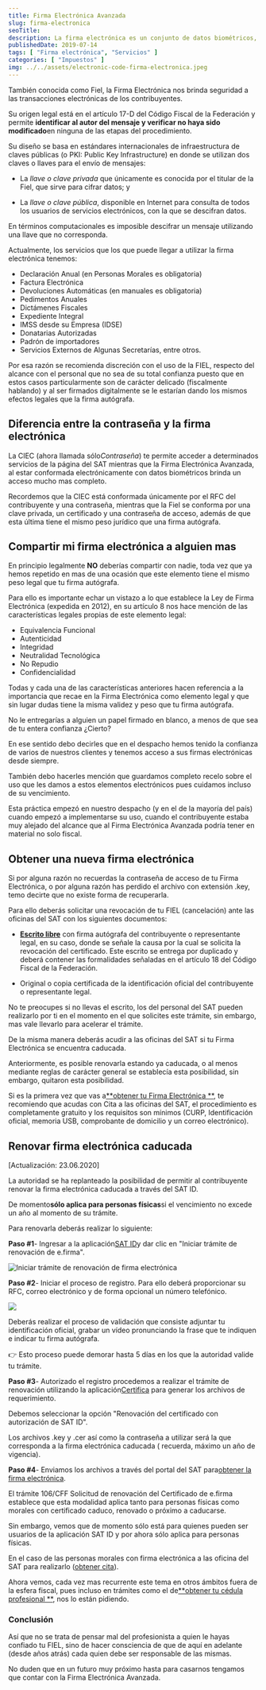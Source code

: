 ```yaml
---
title: Firma Electrónica Avanzada
slug: firma-electronica
seoTitle:
description: La firma electrónica es un conjunto de datos biométricos, para legitimar e identificar al emisor como si de su firma autógrafa se tratara.
publishedDate: 2019-07-14
tags: [ "Firma electrónica", "Servicios" ]
categories: [ "Impuestos" ]
img: ../../assets/electronic-code-firma-electronica.jpeg
---
```



También conocida como Fiel, la Firma Electrónica nos brinda seguridad a las transacciones electrónicas de los
contribuyentes.

Su origen legal está en el artículo 17\-D del Código Fiscal de la Federación y permite **identificar al autor del
mensaje y verificar no haya sido modificado**en ninguna de las etapas del procedimiento.

Su diseño se basa en estándares internacionales de infraestructura de claves públicas (o PKI: Public Key Infrastructure)
en donde se utilizan dos claves o llaves para el envío de mensajes:

* La *llave o clave privada* que únicamente es conocida por el titular de la Fiel, que sirve para cifrar datos; y

* La *llave o clave pública*, disponible en Internet para consulta de todos los usuarios de servicios electrónicos, con
  la que se descifran datos.

En términos computacionales es imposible descifrar un mensaje utilizando una llave que no corresponda.

Actualmente, los servicios que los que puede llegar a utilizar la firma electrónica tenemos:

* Declaración Anual (en Personas Morales es obligatoria)
* Factura Electrónica
* Devoluciones Automáticas (en manuales es obligatoria)
* Pedimentos Anuales
* Dictámenes Fiscales
* Expediente Integral
* IMSS desde su Empresa (IDSE)
* Donatarias Autorizadas
* Padrón de importadores
* Servicios Externos de Algunas Secretarías, entre otros.

Por esa razón se recomienda discreción con el uso de la FIEL, respecto del alcance con el personal que no sea de su
total confianza puesto que en estos casos particularmente son de carácter delicado (fiscalmente hablando) y al ser
firmados digitalmente se le estarían dando los mismos efectos legales que la firma autógrafa.




Diferencia entre la contraseña y la firma electrónica
-----------------------------------------------------




La CIEC (ahora llamada sólo*Contraseña*) te permite acceder a determinados servicios de la página del SAT mientras que
la Firma Electrónica Avanzada, al estar conformada electrónicamente con datos biométricos brinda un acceso mucho mas
completo.

Recordemos que la CIEC está conformada únicamente por el RFC del contribuyente y una contraseña, mientras que la Fiel se
conforma por una clave privada, un certificado y una contraseña de acceso, además de que esta última tiene el mismo peso
jurídico que una firma autógrafa.




Compartir mi firma electrónica a alguien mas
--------------------------------------------




En principio legalmente **NO** deberías compartir con nadie, toda vez que ya hemos repetido en mas de una ocasión que
este elemento tiene el mismo peso legal que tu firma autógrafa.

Para ello es importante echar un vistazo a lo que establece la Ley de Firma Electrónica (expedida en 2012\), en su
artículo 8 nos hace mención de las características legales propias de este elemento legal:

- Equivalencia Funcional
- Autenticidad
- Integridad
- Neutralidad Tecnológica
- No Repudio
- Confidencialidad

Todas y cada una de las características anteriores hacen referencia a la importancia que recae en la Firma Electrónica
como elemento legal y que sin lugar dudas tiene la misma validez y peso que tu firma autógrafa.

No le entregarías a alguien un papel firmado en blanco, a menos de que sea de tu entera confianza ¿Cierto?

En ese sentido debo decirles que en el despacho hemos tenido la confianza de varios de nuestros clientes y tenemos
acceso a sus firmas electrónicas desde siempre.

También debo hacerles mención que guardamos completo recelo sobre el uso que les damos a estos elementos electrónicos
pues cuidamos incluso de su vencimiento.

Esta práctica empezó en nuestro despacho (y en el de la mayoría del país) cuando empezó a implementarse su uso, cuando
el contribuyente estaba muy alejado del alcance que al Firma Electrónica Avanzada podría tener en material no solo
fiscal.




Obtener una nueva firma electrónica
-----------------------------------




Si por alguna razón no recuerdas la contraseña de acceso de tu Firma Electrónica, o por alguna razón has perdido el
archivo con extensión .key, temo decirte que no existe forma de recuperarla.

Para ello deberás solicitar una revocación de tu FIEL (cancelación) ante las oficinas del SAT con los siguientes
documentos:

* [**Escrito libre**](https://drive.google.com/file/d/0BxiwqLqH7hOQZ0FGNU4yU25JdkU/view?usp=sharing) con firma autógrafa
  del contribuyente o representante legal, en su caso, donde se señale la causa por la cual se solicita la revocación
  del certificado. Este escrito se entrega por duplicado y deberá contener las formalidades señaladas en el artículo 18
  del Código Fiscal de la Federación.

* Original o copia certificada de la identificación oficial del contribuyente o representante legal.

No te preocupes si no llevas el escrito, los del personal del SAT pueden realizarlo por ti en el momento en el que
solicites este trámite, sin embargo, mas vale llevarlo para acelerar el trámite.

De la misma manera deberás acudir a las oficinas del SAT si tu Firma Electrónica se encuentra caducada.

Anteriormente, es posible renovarla estando ya caducada, o al menos mediante reglas de carácter general se establecía
esta posibilidad, sin embargo, quitaron esta posibilidad.

Si es la primera vez que vas a[**obtener tu Firma Electrónica
**](https://www.sat.gob.mx/tramites/16703/obten-tu-certificado-de-e.firma-(antes-firma-electronica)), te recomiendo que
acudas con Cita a las oficinas del SAT, el procedimiento es completamente gratuito y los requisitos son mínimos (CURP,
Identificación oficial, memoria USB, comprobante de domicilio y un correo electrónico).




Renovar firma electrónica caducada
----------------------------------




\[Actualización: 23\.06\.2020]

La autoridad se ha replanteado la posibilidad de permitir al contribuyente renovar la firma electrónica caducada a
través del SAT ID.

De momento**sólo aplica para personas físicas**si el vencimiento no excede un año al momento de su trámite.

Para renovarla deberás realizar lo siguiente:

**Paso \#1**\- Ingresar a la aplicación[SAT ID](https://satid.sat.gob.mx/)y dar clic en "Iniciar trámite de renovación
de e.firma".

![Iniciar trámite de renovación de firma electrónica](https://s3-us-west-1.amazonaws.com/todoconta/2020/06/renovacion-fiel-caducada-sat-id.png)

**Paso \#2**\- Iniciar el proceso de registro. Para ello deberá proporcionar su RFC, correo electrónico y de forma
opcional un número telefónico.

![](https://s3-us-west-1.amazonaws.com/todoconta/2020/06/solicitar-autorizacion-sat-id-renovar-fiel.png)

Deberás realizar el proceso de validación que consiste adjuntar tu identificación oficial, grabar un vídeo pronunciando
la frase que te indiquen e indicar tu firma autógrafa.

👉 Esto proceso puede demorar hasta 5 días en los que la autoridad valide tu trámite.

**Paso \#3**\- Autorizado el registro procedemos a realizar el trámite de renovación utilizando la
aplicación[Certifica](https://www.sat.gob.mx/aplicacion/16660/genera-y-descarga-tus-archivos-a-traves-de-la-aplicacion-certifica)
para generar los archivos de requerimiento.

Debemos seleccionar la opción "Renovación del certificado con autorización de SAT ID".

Los archivos .key y .cer así como la contraseña a utilizar será la que corresponda a la firma electrónica caducada (
recuerda, máximo un año de vigencia).

**Paso \#4**\- Enviamos los archivos a través del portal del SAT
para[obtener la firma electrónica](https://www.sat.gob.mx/tramites/44506/renueva-el-certificado-de-tu-e.firma-(personas-morales)).

El trámite 106/CFF Solicitud de renovación del Certificado de e.firma establece que esta modalidad aplica tanto para
personas físicas como morales con certificado caduco, renovado o próximo a caducarse.

Sin embargo, vemos que de momento sólo está para quienes pueden ser usuarios de la aplicación SAT ID y por ahora sólo
aplica para personas físicas.

En el caso de las personas morales con firma electrónica a las oficina del SAT para
realizarlo ([obtener cita](https://citas.sat.gob.mx/citasat/home.aspx)).

Ahora vemos, cada vez mas recurrente este tema en otros ámbitos fuera de la esfera fiscal, pues incluso en trámites como
el de[**obtener tu cédula profesional
**](https://www.gob.mx/tramites/ficha/expedicion-de-cedula-profesional-electronica/SEP6534), nos lo están pidiendo.

### Conclusión

Así que no se trata de pensar mal del profesionista a quien le hayas confiado tu FIEL, sino de hacer consciencia de que
de aquí en adelante (desde años atrás) cada quien debe ser responsable de las mismas.

No duden que en un futuro muy próximo hasta para casarnos tengamos que contar con la Firma Electrónica Avanzada.



